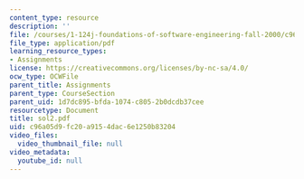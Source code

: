 ```yaml
---
content_type: resource
description: ''
file: /courses/1-124j-foundations-of-software-engineering-fall-2000/c96a05d9fc20a9154dac6e1250b83204_sol2.pdf
file_type: application/pdf
learning_resource_types:
- Assignments
license: https://creativecommons.org/licenses/by-nc-sa/4.0/
ocw_type: OCWFile
parent_title: Assignments
parent_type: CourseSection
parent_uid: 1d7dc895-bfda-1074-c805-2b0dcdb37cee
resourcetype: Document
title: sol2.pdf
uid: c96a05d9-fc20-a915-4dac-6e1250b83204
video_files:
  video_thumbnail_file: null
video_metadata:
  youtube_id: null
---
```

